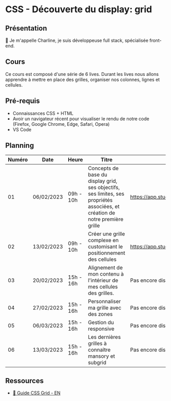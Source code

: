 # CSS - Découverte du display: grid

## Présentation

👋 Je m'appelle Charline, je suis développeuse full stack, spécialisée front-end.

## Cours

Ce cours est composé d'une série de 6 lives.
Durant les lives nous allons apprendre à mettre en place des grilles, organiser nos colonnes, lignes et cellules.

## Pré-requis

- Connaissances CSS + HTML
- Avoir un navigateur récent pour visualiser le rendu de notre code (Firefox, Google Chrome, Edge, Safari, Opera)
- VS Code

## Planning

| Numéro | Date       | Heure     | Titre  | Replay  |
| ------ | ---------- | --------- | ---------------------------------------------------------------------------------------------------------------------------- | ---------------------------------------------------- |
| 01     | 06/02/2023 | 09h - 10h | Concepts de base du display grid, ses objectifs, ses limites, ses propriétés associées, et création de notre première grille | https://app.studi.fr/v3/events/47024/replay |
| 02     | 13/02/2023 | 09h - 10h | Créer une grille complexe en customisant le positionnement des cellules | https://app.studi.fr/v3/events/47025/replay |
| 03     | 20/02/2023 | 15h - 16h | Alignement de mon contenu à l'intérieur de mes cellules des grilles. | Pas encore disponible |
| 04     | 27/02/2023 | 15h - 16h | Personnaliser ma grille avec des zones | Pas encore disponible |
| 05     | 06/03/2023 | 15h - 16h | Gestion du responsive | Pas encore disponible |
| 06     | 13/03/2023 | 15h - 16h | Les dernières grilles à connaître mansory et subgrid| Pas encore disponible |

## Ressources

- [📖 Guide CSS Grid - EN](https://css-tricks.com/snippets/css/complete-guide-grid/)
